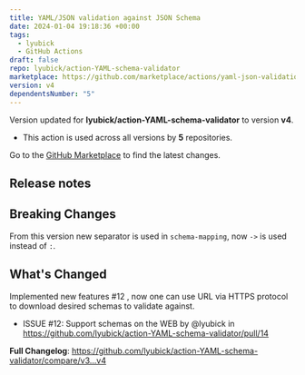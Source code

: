 ```yaml
---
title: YAML/JSON validation against JSON Schema
date: 2024-01-04 19:18:36 +00:00
tags:
  - lyubick
  - GitHub Actions
draft: false
repo: lyubick/action-YAML-schema-validator
marketplace: https://github.com/marketplace/actions/yaml-json-validation-against-json-schema
version: v4
dependentsNumber: "5"
---
```



Version updated for **lyubick/action-YAML-schema-validator** to version **v4**.
- This action is used across all versions by **5** repositories.

Go to the [GitHub Marketplace](https://github.com/marketplace/actions/yaml-json-validation-against-json-schema) to find the latest changes.

## Release notes

## Breaking Changes
From this version new separator is used in `schema-mapping`, now `->` is used instead of `:`.

## What's Changed
Implemented new features #12 , now one can use URL via HTTPS protocol to download desired schemas to validate against.

* ISSUE #12: Support schemas on the WEB by @lyubick in https://github.com/lyubick/action-YAML-schema-validator/pull/14

**Full Changelog**: https://github.com/lyubick/action-YAML-schema-validator/compare/v3...v4

